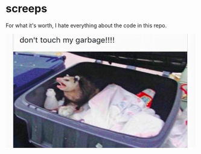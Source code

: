 # screeps

For what it's worth, I hate everything about the code in this repo.

![don't touch my garbage!!!!](assets/no_touch.png)
